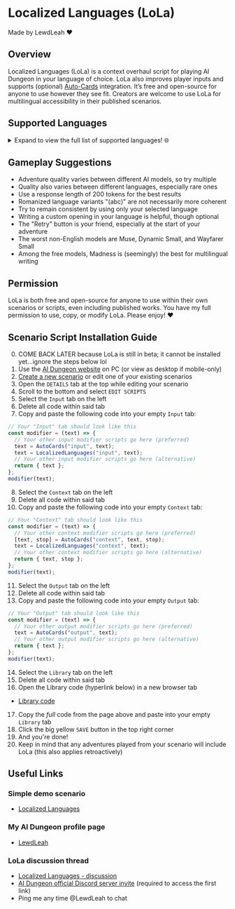 # Localized Languages (LoLa)
Made by LewdLeah ❤️
## Overview
Localized Languages (LoLa) is a context overhaul script for playing AI Dungeon in your language of choice. LoLa also improves player inputs and supports (optional) [Auto-Cards](https://github.com/LewdLeah/Auto-Cards) integration. It’s free and open-source for anyone to use however they see fit. Creators are welcome to use LoLa for multilingual accessibility in their published scenarios.
## Supported Languages
<details>
<summary>Expand to view the full list of supported languages! 🌐</summary>
- English
  
- Abkhazian / аҧсуа / Apsua / აფსუა / Abkhaz
  
- Abkhazian (abc)
  
Afar / Qafar Af
Afrikaans
Akan / ákán
Akan (abc)
Albanian / Shqip
Amharic / አማርኛ / Amarəñña
Amharic (abc)
Arabic / اَلْعَرَبِيَّةُ / Al-ʿarabiyyah
Arabic (abc)
Aragonese / Aragonés
Armenian / հայերեն / Hayeren
Armenian (abc)
Asmr / Whisper / Asmr Whisper Script
Assamese / অসমীয়া / ôxômiya / Asamiya
Assamese (abc)
Avaric / авар мацӏ / اوار ماض / Avar Maz / Avar
Avaric (abc)
Avestan / Upastawakaēna
Aymara / Aymaran
Azerbaijani / Azərbaycan Dili / آذربایجان دیلی / азәрбајҹан дили / Azeri
Azerbaijani (abc)
Bambara / ߓߡߊߣߊ߲ߞߊ߲ / بَمَنَنكَن / Bamanankan / Bamana
Bashkir / башҡорт теле / Başqort Tele / Bashkort
Bashkir (abc)
Basque / Euskara / Euskera
Belarusian / беларуская мова / Biełaruskaja Mova
Belarusian (abc)
Bengali / বাংলা / Bāŋlā / Bangla
Bengali (abc)
Bislama
Bosnian / босански / Bosanski / Bosniak
Bosnian (abc)
Brainrot
Brazilian / Português Brasileiro / Brazilian Portuguese
Breton / Brezhoneg
Bulgarian / български / Bulgarski
Bulgarian (abc)
Burmese / မြန်မာစာ / Mrãmācā / Myanmar
Burmese (abc)
Catalan / Valencian / Català / Valencià
Central Khmer / ខេមរភាសា / Khémôrôphéasa / Khmer / Cambodian
Central Khmer (abc)
Chamorro / Finu' Chamoru
Chechen / нохчийн мотт / Noxçiyn Mott / Chechnyan / Chechnian
Chechen (abc)
Chichewa / Chewa / Nyanja / Chinyanja
Chinese / Simplified Chinese / Mandarin / 简化字 / Jiǎnhuàzì / 简体字 / Jiǎntǐzì
Chinese (abc)
Church Slavic / Old Slavic / славе́нскїй ѧ҆зы́къ
Church Slavic (abc)
Chuvash / чӑвашла / çăvaşla
Chuvash (abc)
Cornish / Kernowek
Corporate / Business Speak / Corporate Jargon
Corsican / Corsu
Cree / ᓀᐦᐃᔭᐁᐧᐃᐧᐣ / Nehiyawewin
Cree (abc)
Croatian / Hrvatski / Crovatian
Czech / čeština / Czechian
Danish / Dansk
Divehi / Dhivehi / Maldivian / ދިވެހި
Dutch / Flemish / Nederlands
Dzongkha / རྫོང་ཁ་ / Bhutanese
Dzongkha (abc)
Esperanto
Estonian / Eesti Keel
Ewe / èʋegbe
Faroese / Føroyskt / Faeroese
Fijian / Na Vosa Vakaviti
Finnish / Suomi
French / Français
Fulah / ࢻُلْࢻُلْدٜ / 𞤬𞤵𞤤𞤬𞤵𞤤𞤣𞤫 / Fulfulde / ݒُلَارْ / 𞤨𞤵𞤤𞤢𞥄𞤪 / Pulaar / Fula / Fulani
Gaelic / Scottish Gaelic / Gàidhlig / Scots Gaelic
Galician / Galego
Ganda / Luganda
Georgian / ქართული / Kharthuli
Georgian (abc)
German / Deutsch
Greek / νέα ελληνικά / Néa Ellêniká
Greek (abc)
Guarani / Avañe'ẽ / Guaraní
Gujarati / ગુજરાતી / Gujarātī
Gujarati (abc)
Haitian Creole / Haitian / Kreyòl Ayisyen
Hausa / هَرْشٜن هَوْس / Halshen Hausa / Hausan
Hebrew / עברית / Ivrit
Hebrew (abc)
Herero / Otjiherero
Hindi / हिन्दी / Hindī
Hindi (abc)
Hiri Motu / Police Motu / Pidgin Motu
Hungarian / Magyar Nyelv / Magyar
Icelandic / íslenska
Ido
Igbo / ásụ̀sụ́ ìgbò
Indonesian / Bahasa Indonesia
Interlingua
Interlingue / Occidental
Inuktitut / ᐃᓄᒃᑎᑐᑦ
Inupiaq / Iñupiaq / Inupiat / Inupiatun
Irish / Gaeilge / Irish Gaelic
Italian / Italiano
Japanese / 日本語 / Nihongo
Japanese (abc)
Javanese / ꦧꦱꦗꦮ / Basa Jawa
Kalaallisut / Greenlandic
Kannada / ಕನ್ನಡ / Kannađa / Kannadan / Canarese
Kannada (abc)
Kanuri / كَنُرِيِه / Kànùrí
Kashmiri / कॉशुर / كأشُر / Kosher / Koshur
Kashmiri (abc)
Kazakh / қазақша / Qazaqşa / قازاقشا / Qazaq
Kazakh (abc)
Kikuyu / Gikuyu / Gĩgĩkũyũ
Kinyarwanda / Ikinyarwanda / Rwandan / Rwanda
Klingon / Tlhingan
Komi / коми кыв / Zyran / Zyrian / Komi-Zyryan
Komi (abc)
Kongo / Kikongo
Korean / 한국어 / Hangugeo / 조선말 / Chosŏnmal
Korean (abc)
Kuanyama / Oshikwanyama / Cuanhama / Kwanyama
Kurdish / کوردی / Kurdî
Kurdish (abc)
Kyrgyz / Kirghiz / кыргыз / قىرعىز
Kyrgyz (abc)
Lao / ພາສາລາວ / Phasa Lao / Laotian
Lao (abc)
Latin / Latinum
Latvian / Latviski / Lettish
Leetspeak / Eleet / Hacker Speak / L33t
Legalese / Lawyer / Legal Language
Limburgish / Limburgan / Limburger / Lèmburgs
Lingala / Lingála / Ngala
Lingua-Technis / Cant Mechanicus / Techna-Lingua / Binharic
Lithuanian / Lietuvių
Luba-Katanga / Kiluba / Luba-Shaba
Luxembourgish / Letzeburgesch / Lëtzebuergesch / Luxembourgian
Macedonian / македонски / Makedonski
Macedonian (abc)
Malagasy / مَلَغَسِ
Malay / بهاس ملايو / Bahasa Melayu
Malayalam / മലയാളം / Malayāļã
Malayalam (abc)
Maltese / Malti
Manx / Gaelg / Gailck / Manx Gaelic
Maori / Reo Māori
Marathi / मराठी / Marāṭhī / Maharashtran
Marathi (abc)
Marshallese / Kajin M̧ajeļ / Ebon
Mongolian / монгол хэл / Mongol Xel / Mongol
Mongolian (abc)
Nauru / Dorerin Naoe / Nauruan
Navajo / Navaho / Diné Bizaad / Naabeehó Bizaad
Navi / Lì'fya Lena'vi / Na'vi
Ndonga / Oshindonga
Nepali / नेपाली भाषा / Nepālī Bhāśā / Nepalese / Gorkhali
Nepali (abc)
North Ndebele / Sasenyakatho / Mthwakazi Ndebele
Northern Sami / Davvisámegiella
Norwegian / Norsk
Norwegian Bokmal / Bokmål / Norsk Bokmål
Norwegian Nynorsk / Nynorsk / Norsk Nynorsk
Occitan / Provençal / Provential / Provencal
Ojibwe / ᐊᓂᔑᓈᐯᒧᐎᓐ / Anishinaabemowin / Ojibway / Otchipwe / Ojibwemowin
Old English / ænglisc / Shakespearean English / Anglo-Saxon
Oriya / ଓଡ଼ିଆ / Odia / Odian / Odishan / Orissan
Oriya (abc)
Orkish / Mek Jargon
Oromo / Afaan Oromoo / Oromoo
Ossetian / Ossetic / ирон ӕвзаг / Iron ævzag / Ossete
Ossetian (abc)
Pali / Pāli / Pali-Magadhi
Panjabi / Punjabi / ਪੰਜਾਬੀ / پنجابی / Pãjābī
Panjabi (abc)
Persian / فارسی / Fārsiy / Farsi
Persian (abc)
Pig Latin / Igpay Atinlay
Pirate / Sea Shanty
Polish / Polski / Język Polski / Polszczyzna
Portuguese / Português
Purple Prose / First Year English Major / Pretentious
Pushto / Pashto / پښتو / Pax̌tow
Pushto (abc)
Quechua / Runa Simi / Kichwa Simi / Nuna Shimi / Quechuan
Rhyme / Poem / Rhyme Scheme / Poetry
Romanian / Moldavian / Română / ромынэ / Moldovan
Romansh / Rumantsch / Rumàntsch / Romauntsch / Romontsch / Romansch
Rundi / Ikirundi / Kirundi
Russian / русский язык / Russkiĭ âzyk
Russian (abc)
Samoan / Gagana Sāmoa
Sango / Yângâ Tî Sängö / Sangoic
Sanskrit / संस्कृतम् / Saṃskṛtam
Sanskrit (abc)
Sardinian / Sardu / Sard
Serbian / српски / Srpski
Serbian (abc)
Shona / Chishona
Sichuan Yi / Nuosu / ꆈꌠꉙ / Nuosuhxop / Northern Yi / Liangshan Yi / Nosu
Sichuan Yi (abc)
Sindhi / سنڌي / सिन्धी / Sindhī
Sindhi (abc)
Sinhalese / Sinhala / සිංහල / Siṁhala
Sinhalese (abc)
Slovak / Slovenčina / Slovakian
Slovenian / Slovenščina / Slovene
Somali / Soomaali / 𐒈𐒝𐒑𐒛𐒐𐒘 / سٝومالِ / Somalian
South Ndebele / Isindebele / Sakwandzundza
Southern Sotho / Sesotho / Sotho
Spanish / Castilian / Español / Castellano
Sundanese / Basa Sunda / بَاسَا سُوْندَا
Swahili / Kiswahili / كِسوَحِيلِ
Swati / Siswati / Swazi
Swedish / Svenska
Tagalog / Wikang Tagalog
Tahitian / Reo Tahiti
Tajik / тоҷикӣ / Tojikī / Tajiki
Tajik (abc)
Tamil / தமிழ் / Tamiḻ / Thamizh
Tamil (abc)
Tatar / татар теле / Tatar Tele / تاتار تئلئ
Tatar (abc)
Telugu / తెలుగు
Telugu (abc)
Thai / ภาษาไทย / Phasa Thai / Siamese / Central Thai
Thai (abc)
Tibetan / བོད་སྐད་ / Bodskad / ལྷ་སའི་སྐད་ / Lhas'iskad / Standard Tibetan / Lhasa Tibetan
Tibetan (abc)
Tigrinya / ትግርኛ / Təgrəñña / Tigrigna
Tigrinya (abc)
Tonga / Lea Faka-Tonga / Tongan / Tonga Islands
Traditional Chinese / 正體字 / 正体字 / Zhèngtǐzì / 繁體字 / Fántǐzì / 繁体字
Traditional Chinese (abc)
Tsonga / Xitsonga
Tswana / Setswana / Sechuana
Turkish / Türkçe / Türk Dili / Türkiye Türkçesi
Turkmen / Türkmençe / түркменче / تۆرکمنچه
Twi
Uighur / ئۇيغۇر تىلى / Uyghur / уйғур тили / Uyƣur Tili
Uighur (abc)
Ukrainian / українська / Ukraїnska
Ukrainian (abc)
Urdu / اُردُو / Urduw
Urdu (abc)
Uzbek / ózbekça / ўзбекча / ئوزبېچه
Valley Girl
Venda / Tshivenḓa / Tshivenda
Vietnamese / Tiếng Việt
Volapuk / Volapük
Walloon / Walon
Welsh / Cymraeg
Western Frisian / Frysk / Frisian / Fries
Wolof / وࣷلࣷفْ
Xhosa / Isixhosa / Xosa
Yiddish / ייִדיש / Yidiš / Judeo-German
Yiddish (abc)
Yoruba / èdè Yorùbá
Zhuang / Chuang / 話僮 / Vahcuengh
Zulu / Isizulu
</details>

## Gameplay Suggestions
- Adventure quality varies between different AI models, so try multiple
- Quality also varies between different languages, especially rare ones
- Use a response length of 200 tokens for the best results
- Romanized language variants "(abc)" are not necessarily more coherent
- Try to remain consistent by using only your selected language
- Writing a custom opening in your language is helpful, though optional
- The "Retry" button is your friend, especially at the start of your adventure
- The worst non-English models are Muse, Dynamic Small, and Wayfarer Small
- Among the free models, Madness is (seemingly) the best for multilingual writing
## Permission
LoLa is both free and open-source for anyone to use within their own scenarios or scripts, even including published works. You have my full permission to use, copy, or modify LoLa. Please enjoy! ❤️
## Scenario Script Installation Guide
0. COME BACK LATER because LoLa is still in beta; it cannot be installed yet...ignore the steps below lol
1. Use the [AI Dungeon website](https://aidungeon.com/) on PC (or view as desktop if mobile-only)
2. [Create a new scenario](https://help.aidungeon.com/faq/what-are-scenarios) or edit one of your existing scenarios
3. Open the `DETAILS` tab at the top while editing your scenario
4. Scroll to the bottom and select `EDIT SCRIPTS`
5. Select the `Input` tab on the left
6. Delete all code within said tab
7. Copy and paste the following code into your empty `Input` tab:
```javascript
// Your "Input" tab should look like this
const modifier = (text) => {
  // Your other input modifier scripts go here (preferred)
  text = AutoCards("input", text);
  text = LocalizedLanguages("input", text);
  // Your other input modifier scripts go here (alternative)
  return { text };
};
modifier(text);
```
8. Select the `Context` tab on the left
9. Delete all code within said tab
10. Copy and paste the following code into your empty `Context` tab:
```javascript
// Your "Context" tab should look like this
const modifier = (text) => {
  // Your other context modifier scripts go here (preferred)
  [text, stop] = AutoCards("context", text, stop);
  text = LocalizedLanguages("context", text);
  // Your other context modifier scripts go here (alternative)
  return { text, stop };
};
modifier(text);
```
11. Select the `Output` tab on the left
12. Delete all code within said tab
13. Copy and paste the following code into your empty `Output` tab:
```javascript
// Your "Output" tab should look like this
const modifier = (text) => {
  // Your other output modifier scripts go here (preferred)
  text = AutoCards("output", text);
  // Your other output modifier scripts go here (alternative)
  return { text };
};
modifier(text);
```
14. Select the `Library` tab on the left
15. Delete all code within said tab
16. Open the Library code (hyperlink below) in a new browser tab
- [Library code](./src/library.js)
17. Copy the *full* code from the page above and paste into your empty `Library` tab
18. Click the big yellow `SAVE` button in the top right corner
19. And you're done!
20. Keep in mind that any adventures played from your scenario will include LoLa (this also applies retroactively)
## Useful Links
### Simple demo scenario
- [Localized Languages](https://play.aidungeon.com/scenario/AX2nXYIPzcKd/localized-languages)
### My AI Dungeon profile page
- [LewdLeah](https://play.aidungeon.com/profile/LewdLeah)
### LoLa discussion thread
- [Localized Languages - discussion](https://discord.com/channels/903327676884979802/1406127682365816852)
- [AI Dungeon official Discord server invite](https://discord.gg/MXNqpSbuZT) (required to access the first link)
- Ping me any time @LewdLeah to chat

